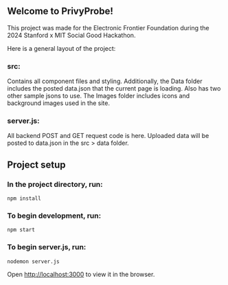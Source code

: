 ## Welcome to PrivyProbe!

This project was made for the Electronic Frontier Foundation during the 2024 Stanford x MIT Social Good Hackathon.

Here is a general layout of the project:

### src:

Contains all component files and styling. Additionally, the Data folder includes the posted data.json that the current page is loading. Also has two other sample jsons to use. The Images folder includes icons and background images used in the site.

### server.js:

All backend POST and GET request code is here. Uploaded data will be posted to data.json in the src > data folder.

## Project setup

### In the project directory, run:

```
npm install
```

### To begin development, run:

```
npm start
```

### To begin server.js, run:

```
nodemon server.js
```

Open [http://localhost:3000](http://localhost:3000) to view it in the browser.
